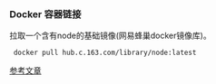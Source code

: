 ### Docker 容器链接


拉取一个含有node的基础镜像(网易蜂巢docker镜像库)。
``` shell
 docker pull hub.c.163.com/library/node:latest
```


[参考文章](http://www.runoob.com/docker/docker-image-usage.html)
